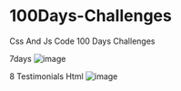 # 100Days-Challenges
Css And Js Code 100 Days Challenges


7days
![image](https://github.com/user-attachments/assets/aa79963c-8b6a-4596-8b5d-fc11aca9b60f)

8 Testimonials Html
![image](https://github.com/user-attachments/assets/1223a354-bdc1-4fc1-8314-67e570779917)


